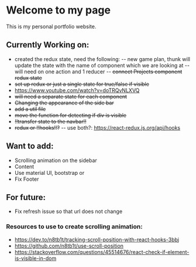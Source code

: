 # Welcome to my page

This is my personal portfolio website.

## Currently Working on:

-   created the redux state, need the following:
    -- new game plan, thunk will update the state with the name of component which we are looking at
    -- will need on one action and 1 reducer
    -- ~~connect Projects component redux state~~
-   ~~set up redux or just a single state for true/false if visible~~
-   https://www.youtube.com/watch?v=doTRQvNLXVQ
-   ~~will need a separate state for each component~~
-   ~~Changing the appearance of the side bar~~
-   ~~add a util file~~
-   ~~move the function for detecting if div is visible~~
-   ~~!!transfer state to the navbar!!~~
-   ~~redux or !!hooks!!?~~
    -- use both?: https://react-redux.js.org/api/hooks

## Want to add:

-   Scrolling animation on the sidebar
-   Content
-   Use material UI, bootstrap or
-   Fix Footer

## For future:

-   Fix refresh issue so that url does not change

### Resources to use to create scrolling animation:

-   https://dev.to/n8tb1t/tracking-scroll-position-with-react-hooks-3bbj
-   https://github.com/n8tb1t/use-scroll-position
-   https://stackoverflow.com/questions/45514676/react-check-if-element-is-visible-in-dom
